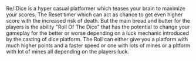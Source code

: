 Re/:Dice is a hyper casual platformer which teases your brain to maximize your scores. 
The Reset timer which can act as chance to get even higher score with the increased risk of death.
But the main bread and butter for the players is the ability "Roll Of The Dice" that has the potential to change your gameplay for the better or worse depending on a luck mechanic introduced by the casting of dice platform.
The Roll can either give you a platform with much higher points and a faster speed or one with lots of mines or a pltform with lot of mines all depending on the players luck.


